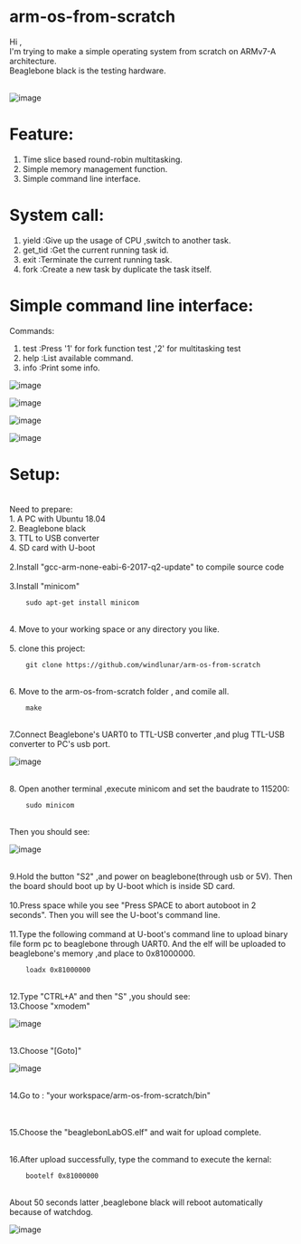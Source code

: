 # arm-os-from-scratch

Hi ,<br>
I'm trying to make a simple operating system from scratch on ARMv7-A architecture. 
<br>
Beaglebone black is the testing hardware.
<br><br>

![image](https://github.com/windlunar/arm-os-from-scratch/blob/master/pictures/logo.png)

Feature:
=

1. Time slice based round-robin multitasking.<br>
2. Simple memory management function.<br>
3. Simple command line interface.<br>

System call:
=
  
1. yield :Give up the usage of CPU ,switch to another task.<br>
2. get_tid :Get the current running task id.<br>
3. exit :Terminate the current running task.<br>
3. fork :Create a new task by duplicate the task itself.<br>

Simple command line interface:
=

Commands:
<br>

1. test :Press '1' for fork function test ,'2' for multitasking test<br>
2. help :List available command.<br>
3. info :Print some info.<br>

![image](https://github.com/windlunar/arm-os-from-scratch/blob/master/pictures/cmd.png)

![image](https://github.com/windlunar/arm-os-from-scratch/blob/master/pictures/info.png)

![image](https://github.com/windlunar/arm-os-from-scratch/blob/master/pictures/fork_test.png)

![image](https://github.com/windlunar/arm-os-from-scratch/blob/master/pictures/test.png)


Setup:
=

<br>
Need to prepare:
<br>
1. A PC with Ubuntu 18.04
<br>
2. Beaglebone black
<br>
3. TTL to USB converter
<br>
4. SD card with U-boot
<br>

<br>
2.Install "gcc-arm-none-eabi-6-2017-q2-update" to compile source code
<br><br>
3.Install "minicom"

        sudo apt-get install minicom

<br>
4. Move to your working space or any directory you like.<br><br>
5. clone this project:

        git clone https://github.com/windlunar/arm-os-from-scratch

<br>
6. Move to the arm-os-from-scratch folder , and comile all.

        make
<br>
7.Connect Beaglebone's UART0 to TTL-USB converter ,and plug TTL-USB converter to PC's usb port.
<br>

![image](https://github.com/windlunar/arm-os-from-scratch/blob/master/pictures/uart0.png)

<br>
8. Open another terminal ,execute minicom and set the baudrate to 115200:

        sudo minicom
<br>
Then you should see:
<br>

![image](https://github.com/windlunar/arm-os-from-scratch/blob/master/pictures/minicom.png)

<br>        
9.Hold the button "S2" ,and power on beaglebone(through usb or 5V).
Then the board should boot up by U-boot which is inside SD card.<br>

<br>
10.Press space while you see "Press SPACE to abort autoboot in 2 seconds".
Then you will see the U-boot's command line.<br>

<br>
11.Type the following command at U-boot's command line to upload binary file form pc to beaglebone through UART0.
And the elf will be uploaded to beaglebone's memory ,and place to 0x81000000.

        loadx 0x81000000

<br>
12.Type "CTRL+A" and then "S" ,you should see:
<br>
13.Choose "xmodem"

![image](https://github.com/windlunar/arm-os-from-scratch/blob/master/pictures/choose_xmodem.png)


<br>
13.Choose "[Goto]"
<br>

![image](https://github.com/windlunar/arm-os-from-scratch/blob/master/pictures/goto.png)

<br>
14.Go to : "your workspace/arm-os-from-scratch/bin"

<br><br>
15.Choose the "beaglebonLabOS.elf" and wait for upload complete.

<br>
16.After upload successfully, type the command to execute the kernal:

        bootelf 0x81000000


<br>
About 50 seconds latter ,beaglebone black will reboot automatically because of watchdog.


![image](https://github.com/windlunar/arm-os-from-scratch/blob/master/pictures/bbb.jpg)